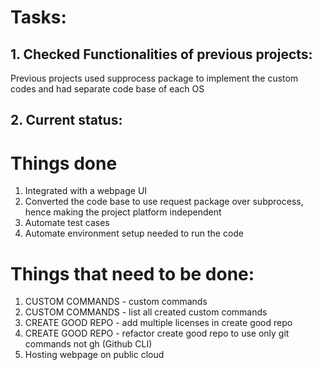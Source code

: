 # Tasks:

## 1. Checked Functionalities of previous projects:

Previous projects used supprocess package to implement the custom codes and had separate code base of each OS

## 2. Current status:

# Things done

1. Integrated with a webpage UI
2. Converted the code base to use request package over subprocess, hence making the project platform independent
3. Automate test cases
4. Automate environment setup needed to run the code

# Things that need to be done:

1. CUSTOM COMMANDS - custom commands
2. CUSTOM COMMANDS - list all created custom commands
3. CREATE GOOD REPO - add multiple licenses in create good repo
4. CREATE GOOD REPO - refactor create good repo to use only git commands not gh (Github CLI)
5. Hosting webpage on public cloud
